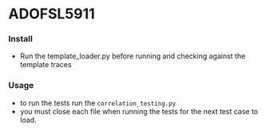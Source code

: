 # ADOFSL5911

### Install

- Run the template_loader.py before running and checking against the template traces

### Usage

- to run the tests run the `correlation_testing.py`
- you must close each file when running the tests for the next test case to load.

